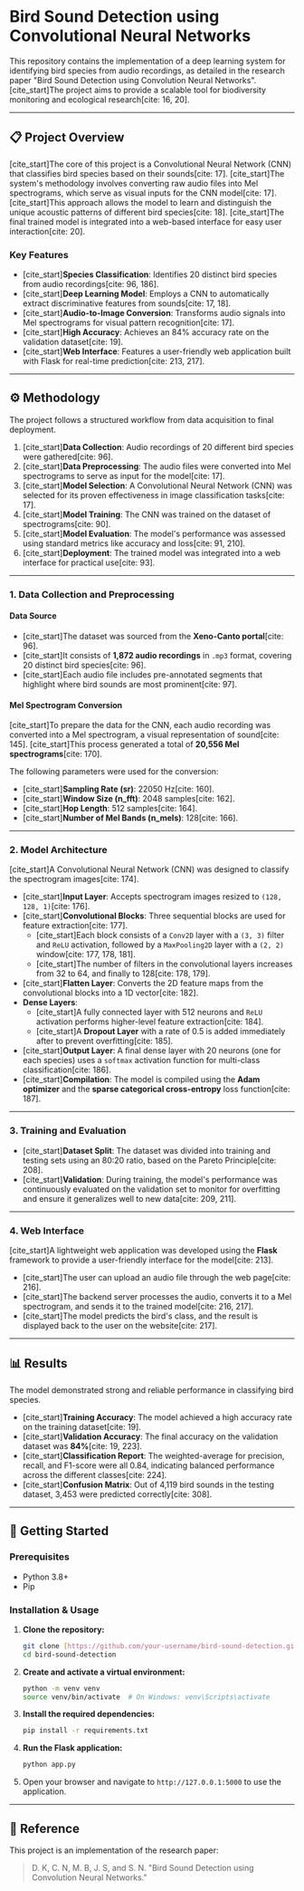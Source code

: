 # Bird Sound Detection using Convolutional Neural Networks

This repository contains the implementation of a deep learning system for identifying bird species from audio recordings, as detailed in the research paper "Bird Sound Detection using Convolution Neural Networks". [cite_start]The project aims to provide a scalable tool for biodiversity monitoring and ecological research[cite: 16, 20].

---

## 📋 Project Overview

[cite_start]The core of this project is a Convolutional Neural Network (CNN) that classifies bird species based on their sounds[cite: 17]. [cite_start]The system's methodology involves converting raw audio files into Mel spectrograms, which serve as visual inputs for the CNN model[cite: 17]. [cite_start]This approach allows the model to learn and distinguish the unique acoustic patterns of different bird species[cite: 18]. [cite_start]The final trained model is integrated into a web-based interface for easy user interaction[cite: 20].

### Key Features
* [cite_start]**Species Classification**: Identifies 20 distinct bird species from audio recordings[cite: 96, 186].
* [cite_start]**Deep Learning Model**: Employs a CNN to automatically extract discriminative features from sounds[cite: 17, 18].
* [cite_start]**Audio-to-Image Conversion**: Transforms audio signals into Mel spectrograms for visual pattern recognition[cite: 17].
* [cite_start]**High Accuracy**: Achieves an 84% accuracy rate on the validation dataset[cite: 19].
* [cite_start]**Web Interface**: Features a user-friendly web application built with Flask for real-time prediction[cite: 213, 217].

---

## ⚙️ Methodology

The project follows a structured workflow from data acquisition to final deployment.

1.  [cite_start]**Data Collection**: Audio recordings of 20 different bird species were gathered[cite: 96].
2.  [cite_start]**Data Preprocessing**: The audio files were converted into Mel spectrograms to serve as input for the model[cite: 17].
3.  [cite_start]**Model Selection**: A Convolutional Neural Network (CNN) was selected for its proven effectiveness in image classification tasks[cite: 17].
4.  [cite_start]**Model Training**: The CNN was trained on the dataset of spectrograms[cite: 90].
5.  [cite_start]**Model Evaluation**: The model's performance was assessed using standard metrics like accuracy and loss[cite: 91, 210].
6.  [cite_start]**Deployment**: The trained model was integrated into a web interface for practical use[cite: 93].

---

### 1. Data Collection and Preprocessing

#### Data Source
* [cite_start]The dataset was sourced from the **Xeno-Canto portal**[cite: 96].
* [cite_start]It consists of **1,872 audio recordings** in `.mp3` format, covering 20 distinct bird species[cite: 96].
* [cite_start]Each audio file includes pre-annotated segments that highlight where bird sounds are most prominent[cite: 97].

#### Mel Spectrogram Conversion
[cite_start]To prepare the data for the CNN, each audio recording was converted into a Mel spectrogram, a visual representation of sound[cite: 145]. [cite_start]This process generated a total of **20,556 Mel spectrograms**[cite: 170].

The following parameters were used for the conversion:
* [cite_start]**Sampling Rate (sr)**: 22050 Hz[cite: 160].
* [cite_start]**Window Size (n_fft)**: 2048 samples[cite: 162].
* [cite_start]**Hop Length**: 512 samples[cite: 164].
* [cite_start]**Number of Mel Bands (n_mels)**: 128[cite: 166].

---

### 2. Model Architecture

[cite_start]A Convolutional Neural Network (CNN) was designed to classify the spectrogram images[cite: 174].

* [cite_start]**Input Layer**: Accepts spectrogram images resized to `(128, 128, 1)`[cite: 176].
* [cite_start]**Convolutional Blocks**: Three sequential blocks are used for feature extraction[cite: 177].
    * [cite_start]Each block consists of a `Conv2D` layer with a `(3, 3)` filter and `ReLU` activation, followed by a `MaxPooling2D` layer with a `(2, 2)` window[cite: 177, 178, 181].
    * [cite_start]The number of filters in the convolutional layers increases from 32 to 64, and finally to 128[cite: 178, 179].
* [cite_start]**Flatten Layer**: Converts the 2D feature maps from the convolutional blocks into a 1D vector[cite: 182].
* **Dense Layers**:
    * [cite_start]A fully connected layer with 512 neurons and `ReLU` activation performs higher-level feature extraction[cite: 184].
    * [cite_start]A **Dropout Layer** with a rate of 0.5 is added immediately after to prevent overfitting[cite: 185].
* [cite_start]**Output Layer**: A final dense layer with 20 neurons (one for each species) uses a `softmax` activation function for multi-class classification[cite: 186].
* [cite_start]**Compilation**: The model is compiled using the **Adam optimizer** and the **sparse categorical cross-entropy** loss function[cite: 187].

---

### 3. Training and Evaluation

* [cite_start]**Dataset Split**: The dataset was divided into training and testing sets using an 80:20 ratio, based on the Pareto Principle[cite: 208].
* [cite_start]**Validation**: During training, the model's performance was continuously evaluated on the validation set to monitor for overfitting and ensure it generalizes well to new data[cite: 209, 211].

---

### 4. Web Interface

[cite_start]A lightweight web application was developed using the **Flask** framework to provide a user-friendly interface for the model[cite: 213].

* [cite_start]The user can upload an audio file through the web page[cite: 216].
* [cite_start]The backend server processes the audio, converts it to a Mel spectrogram, and sends it to the trained model[cite: 216, 217].
* [cite_start]The model predicts the bird's class, and the result is displayed back to the user on the website[cite: 217].

---

## 📊 Results

The model demonstrated strong and reliable performance in classifying bird species.

* [cite_start]**Training Accuracy**: The model achieved a high accuracy rate on the training dataset[cite: 19].
* [cite_start]**Validation Accuracy**: The final accuracy on the validation dataset was **84%**[cite: 19, 223].
* [cite_start]**Classification Report**: The weighted-average for precision, recall, and F1-score were all 0.84, indicating balanced performance across the different classes[cite: 224].
* [cite_start]**Confusion Matrix**: Out of 4,119 bird sounds in the testing dataset, 3,453 were predicted correctly[cite: 308].

---

## 🚀 Getting Started

### Prerequisites
* Python 3.8+
* Pip

### Installation & Usage

1.  **Clone the repository:**
    ```bash
    git clone [https://github.com/your-username/bird-sound-detection.git](https://github.com/your-username/bird-sound-detection.git)
    cd bird-sound-detection
    ```

2.  **Create and activate a virtual environment:**
    ```bash
    python -m venv venv
    source venv/bin/activate  # On Windows: venv\Scripts\activate
    ```

3.  **Install the required dependencies:**
    ```bash
    pip install -r requirements.txt
    ```

4.  **Run the Flask application:**
    ```bash
    python app.py
    ```

5.  Open your browser and navigate to `http://127.0.0.1:5000` to use the application.

---

## 📄 Reference

This project is an implementation of the research paper:

> D. K, C. N, M. B, J. S, and S. N. "Bird Sound Detection using Convolution Neural Networks."
